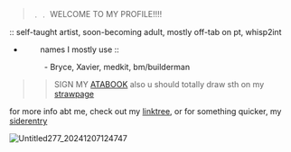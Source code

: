 > ﹒﹒ WELCOME TO MY PROFILE!!!!
> 
 :: self-taught artist, soon-becoming adult, mostly off-tab on pt, whisp2int

- ⠀⠀⠀names I mostly use ::

⠀⠀⠀⠀⠀⠀- Bryce, Xavier, medkit, bm/builderman


>> SIGN MY [ATABOOK](https://poweringimagination.atabook.org/) also u should totally draw sth on my [strawpage](https://poweringimagination.straw.page/)

for more info abt me, check out my [linktree](https://linktr.ee/medkit39), or for something quicker, my [siderentry](https://rentry.co/buiIderman)

![Untitled277_20241207124747](https://github.com/user-attachments/assets/2b60c3b8-753d-42d4-82de-7455825aabd8)
